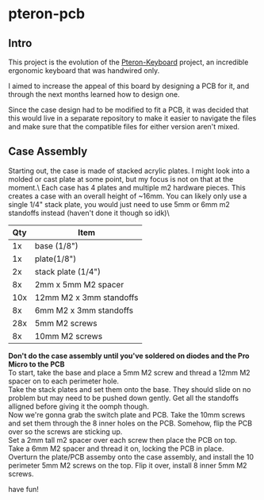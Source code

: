 # pteron-pcb
## Intro 
This project is the evolution of the [Pteron-Keyboard](github.com/FSund/pteron-keyboard) project, an incredible ergonomic keyboard that was handwired only.

I aimed to increase the appeal of this board by designing a PCB for it, and through the next months learned how to design one.

Since the case design had to be modified to fit a PCB, it was decided that this would live in a separate repository to make it easier to navigate the files and make sure that the compatible files for either version aren't mixed.

## Case Assembly
Starting out, the case is made of stacked acrylic plates. I might look into a molded or cast plate at some point, but my focus is not on that at the moment.\ 
Each case has 4 plates and multiple m2 hardware pieces. This creates a case with an overall height of ~16mm. You can likely only use a single 1/4" stack plate, you would just need to use 5mm or 6mm m2 standoffs instead (haven't done it though so idk)\

Qty  | Item
-----|------
1x | base (1/8")
1x | plate(1/8")
2x | stack plate (1/4")
8x | 2mm x 5mm M2 spacer
10x | 12mm M2 x 3mm standoffs
8x | 6mm M2 x 3mm standoffs
28x | 5mm M2 screws
8x | 10mm M2 screws

**Don't do the case assembly until you've soldered on diodes and the Pro Micro to the PCB**\
To start, take the base and place a 5mm M2 screw and thread a 12mm M2 spacer on to each perimeter hole.\
Take the stack plates and set them onto the base. They should slide on no problem but may need to be pushed down gently. Get all the standoffs alligned before giving it the oomph though.\
Now we're gonna grab the switch plate and PCB. Take the 10mm screws and set them through the 8 inner holes on the PCB. Somehow, flip the PCB over so the screws are sticking up.\
Set a 2mm tall m2 spacer over each screw then place the PCB on top.\
Take a 6mm M2 spacer and thread it on, locking the PCB in place.\
Overturn the plate/PCB assemby onto the case assembly, and install the 10 perimeter 5mm M2 screws on the top. Flip it over, install 8 inner 5mm M2 screws.

have fun!

